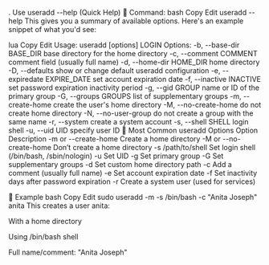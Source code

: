 . Use useradd --help (Quick Help)
📌 Command:
bash
Copy
Edit
useradd --help
This gives you a summary of available options. Here's an example snippet of what you'd see:

lua
Copy
Edit
Usage: useradd [options] LOGIN
Options:
  -b, --base-dir BASE_DIR       base directory for the home directory
  -c, --comment COMMENT         comment field (usually full name)
  -d, --home-dir HOME_DIR       home directory
  -D, --defaults                show or change default useradd configuration
  -e, --expiredate EXPIRE_DATE  set account expiration date
  -f, --inactive INACTIVE       set password expiration inactivity period
  -g, --gid GROUP               name or ID of the primary group
  -G, --groups GROUPS           list of supplementary groups
  -m, --create-home             create the user's home directory
  -M, --no-create-home          do not create home directory
  -N, --no-user-group           do not create a group with the same name
  -r, --system                  create a system account
  -s, --shell SHELL             login shell
  -u, --uid UID                 specify user ID
📖 Most Common useradd Options
Option	Description
-m or --create-home	Create a home directory
-M or --no-create-home	Don’t create a home directory
-s /path/to/shell	Set login shell (/bin/bash, /sbin/nologin)
-u	Set UID
-g	Set primary group
-G	Set supplementary groups
-d	Set custom home directory path
-c	Add a comment (usually full name)
-e	Set account expiration date
-f	Set inactivity days after password expiration
-r	Create a system user (used for services)

📌 Example
bash
Copy
Edit
sudo useradd -m -s /bin/bash -c "Anita Joseph" anita
This creates a user anita:

With a home directory

Using /bin/bash shell

Full name/comment: "Anita Joseph"

